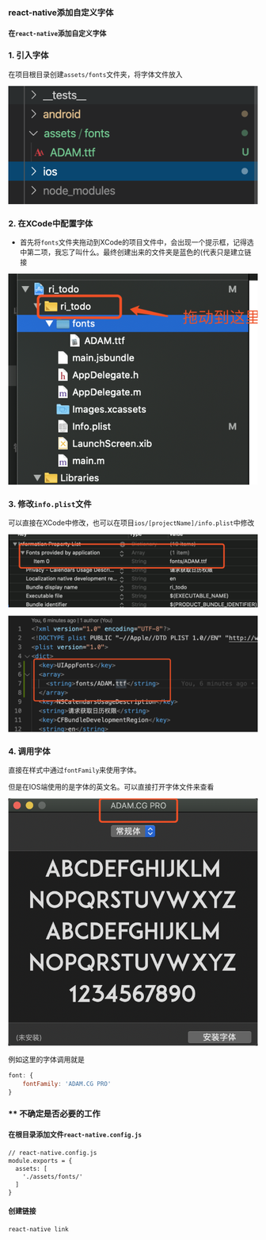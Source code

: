 
### react-native添加自定义字体

#### 在```react-native```添加自定义字体

### 1. 引入字体

在项目根目录创建```assets/fonts```文件夹，将字体文件放入

![](./readMeImage/WechatIMG4.png)

### 2. 在**XCode**中配置字体

* 首先将```fonts```文件夹拖动到XCode的项目文件中，会出现一个提示框，记得选中第二项，我忘了叫什么。最终创建出来的文件夹是蓝色的(代表只是建立链接

![](./readMeImage/WechatIMG5.png)

### 3. 修改```info.plist```文件

可以直接在XCode中修改，也可以在项目```ios/[projectName]/info.plist```中修改

![](./readMeImage/WechatIMG6.png)

![](./readMeImage/WechatIMG7.png)

### 4. 调用字体

直接在样式中通过```fontFamily```来使用字体。

但是在IOS端使用的是字体的英文名。可以直接打开字体文件来查看

![](./readMeImage/WechatIMG8.png)

例如这里的字体调用就是

```JavaScript
font: {
	fontFamily: 'ADAM.CG PRO'
}
```


### ** 不确定是否必要的工作

#### 在根目录添加文件```react-native.config.js```

```
// react-native.config.js
module.exports = {
  assets: [
    './assets/fonts/'
  ]
}
```

#### 创建链接

```
react-native link
```